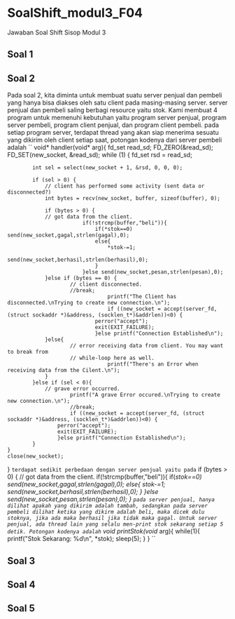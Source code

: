 # SoalShift_modul3_F04
Jawaban Soal Shift Sisop Modul 3

## Soal 1

## Soal 2
Pada soal 2, kita diminta untuk membuat suatu server penjual dan pembeli yang hanya bisa diakses oleh satu client pada masing-masing server. server penjual dan pembeli saling berbagi resource yaitu stok. 
Kami membuat 4 program untuk memenuhi kebutuhan yaitu program server penjual, program server pembeli, program client penjual, dan program client pembeli. pada setiap program server, terdapat thread yang akan siap menerima sesuatu yang dikirim oleh client setiap saat, potongan kodenya dari server pembeli adalah
``
void* handler(void* arg){
	fd_set read_sd;
	FD_ZERO(&read_sd);
   	FD_SET(new_socket, &read_sd);
   	while (1) {
      		fd_set rsd = read_sd;

      		int sel = select(new_socket + 1, &rsd, 0, 0, 0);

      		if (sel > 0) {
         		// client has performed some activity (sent data or disconnected?)
         		int bytes = recv(new_socket, buffer, sizeof(buffer), 0);

         		if (bytes > 0) {
            	// got data from the client.
							if(!strcmp(buffer,"beli")){
								if(*stok==0) send(new_socket,gagal,strlen(gagal),0);
								else{
									*stok-=1;
									send(new_socket,berhasil,strlen(berhasil),0);
								}
							}else send(new_socket,pesan,strlen(pesan),0);
         		}else if (bytes == 0) {
            			// client disconnected.
            			//break;
									printf("The Client has disconnected.\nTrying to create new connection.\n");
									if ((new_socket = accept(server_fd, (struct sockaddr *)&address, (socklen_t*)&addrlen))<0) {
        						perror("accept");
        						exit(EXIT_FAILURE);
    							}else printf("Connection Established\n");
         		}else{
            			// error receiving data from client. You may want to break from
            			// while-loop here as well.
									printf("There's an Error when receiving data from the Cilent.\n");
         		}
      		}else if (sel < 0){
         		// grave error occurred.
						printf("A grave Error occured.\nTrying to create new connection.\n");
						//break;
						if ((new_socket = accept(server_fd, (struct sockaddr *)&address, (socklen_t*)&addrlen))<0) {
        			perror("accept");
        			exit(EXIT_FAILURE);
    				}else printf("Connection Established\n");
      		}
   	}
	close(new_socket);
}
``
terdapat sedikit perbedaan dengan server penjual yaitu pada
``
if (bytes > 0) {
  // got data from the client.
  if(!strcmp(buffer,"beli")){
    if(*stok==0) send(new_socket,gagal,strlen(gagal),0);
    else{
      *stok-=1;
      send(new_socket,berhasil,strlen(berhasil),0);
    }
  }else send(new_socket,pesan,strlen(pesan),0);
}
``
pada server penjual, hanya dilihat apakah yang dikirim adalah tambah, sedangkan pada server pembeli dilihat ketika yang dikirm adalah beli, maka dicek dulu stoknya, jika ada maka berhasil jika tidak maka gagal.
Untuk server penjual, ada thread lain yang selalu men-print stok sekarang setiap 5 detik. Potongan kodenya adalah
``
void* printStok(void* arg){
	while(1){
		printf("Stok Sekarang: %d\n", *stok);
		sleep(5);
	}
}
``
## Soal 3

## Soal 4

## Soal 5
